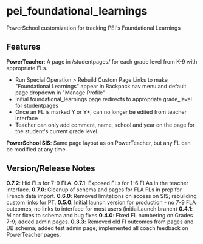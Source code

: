 # pei_foundational_learnings
PowerSchool customization for tracking PEI's Foundational Learnings

## Features
**PowerTeacher**: A page in /studentpages/ for each grade level from K-9 with appropriate FLs.
- Run Special Operation > Rebuild Custom Page Links to make "Foundational Learnings" appear in Backpack nav menu and default page dropdown in "Manage Profile"
- Initial foundational_learnings page redirects to appropriate grade_level for studentpages
- Once an FL is marked Y or Y*, can no longer be edited from teacher interface
- Teacher can only add comment, name, school and year on the page for the student's current grade level.

**PowerSchool SIS**: Same page layout as on PowerTeacher, but any FL can be modified at any time.

## Version/Release Notes
**0.7.2**: Hid FLs for 7-9 FLA.
**0.7.1**: Exposed FLs for 1-6 FLAs in the teacher interface.
**0.7.0**: Cleanup of schema and pages for FLA FLs in prep for French data import.
**0.6.0**: Removed limitations on access on SIS; rebuilding custom links for PT.
**0.5.0**: Initial launch version for production - no 7-9 FLA outcomes, no links to interface for most users (initialLaunch branch)
**0.4.1**: Minor fixes to schema and bug fixes
**0.4.0**: Fixed FL numbering on Grades 7-9; added admin pages.
**0.3.3**: Removed old FI outcomes from pages and DB schema; added test admin page; implemented all coach feedback on PowerTeacher pages.
